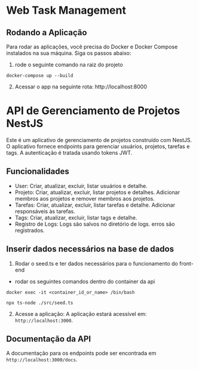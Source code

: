 # Web Task Management
## Rodando a Aplicação

Para rodar as aplicações, você precisa do Docker e Docker Compose instalados na sua máquina. Siga os passos abaixo:
1. rode o seguinte comando na raiz do projeto

```
docker-compose up --build
```

2. Acessar o app na seguinte rota: http://localhost:8000

# API de Gerenciamento de Projetos NestJS

Este é um aplicativo de gerenciamento de projetos construído com NestJS. O aplicativo fornece endpoints para gerenciar usuários, projetos, tarefas e tags. A autenticação é tratada usando tokens JWT.

## Funcionalidades

- User: Criar, atualizar, excluir, listar usuários e detalhe.
- Projeto: Criar, atualizar, excluir, listar projetos e detalhes. Adicionar membros aos projetos e remover membros aos projetos.
- Tarefas: Criar, atualizar, excluir, listar tarefas e detalhe. Adicionar responsáveis às tarefas.
- Tags: Criar, atualizar, excluir, listar tags e detalhe.
- Registro de Logs: Logs são salvos no diretório de logs. erros são registrados.

## Inserir dados necessários na base de dados

1. Rodar o seed.ts e ter dados necessários para o funcionamento do front-end
- rodar os seguintes comandos dentro do container da api

```
docker exec -it <container_id_or_name> /bin/bash
```
```
npx ts-node ./src/seed.ts
```

2. Acesse a aplicação: A aplicação estará acessível em: ```http://localhost:3000```.

## Documentação da API

A documentação para os endpoints pode ser encontrada em ```http://localhost:3000/docs```.
